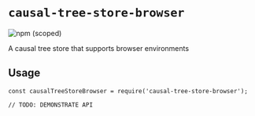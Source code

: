 # `causal-tree-store-browser`

![npm (scoped)](https://img.shields.io/npm/v/@casual-simulation/causal-tree-store-browser.svg)

A causal tree store that supports browser environments

## Usage

```
const causalTreeStoreBrowser = require('causal-tree-store-browser');

// TODO: DEMONSTRATE API
```
